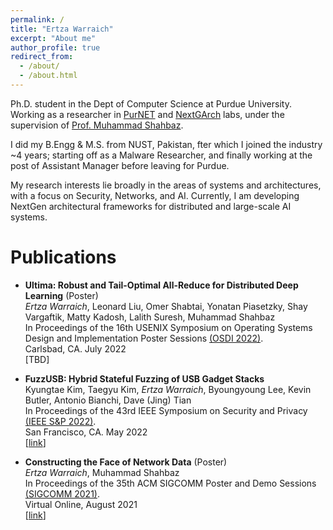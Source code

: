 ```yaml
---
permalink: /
title: "Ertza Warraich"
excerpt: "About me"
author_profile: true
redirect_from: 
  - /about/
  - /about.html
---
```


Ph.D. student in the Dept of Computer Science at Purdue University. 
Working as a researcher in [PurNET](https://purnet-lab.gitlab.io) and [NextGArch](https://nextgarch.gitlab.io) labs, under the supervision of [Prof. Muhammad Shahbaz](https://mshahbaz.gitlab.io).

I did my B.Engg & M.S. from NUST, Pakistan, fter which I joined the industry ~4 years; starting off as a Malware Researcher, and finally working at the post of Assistant Manager before leaving for Purdue. 

My research interests lie broadly in the areas of systems and architectures, with a focus on Security, Networks, and AI. 
Currently, I am developing NextGen architectural frameworks for distributed and large-scale AI systems. 

Publications
======
- **Ultima: Robust and Tail-Optimal All-Reduce for Distributed Deep Learning** (Poster) <br>
  *Ertza Warraich*, Leonard Liu, Omer Shabtai, Yonatan Piasetzky, Shay Vargaftik, Matty Kadosh, Lalith Suresh, Muhammad Shahbaz <br>
  In Proceedings of the 16th USENIX Symposium on Operating Systems Design and Implementation Poster Sessions [(OSDI 2022)](https://www.usenix.org/conference/osdi22). <br>
  Carlsbad, CA. July 2022 <br>
  [TBD]

- **FuzzUSB: Hybrid Stateful Fuzzing of USB Gadget Stacks** <br>
  Kyungtae Kim, Taegyu Kim, *Ertza Warraich*, Byoungyoung Lee, Kevin Butler, Antonio Bianchi, Dave (Jing) Tian <br>
  In Proceedings of the 43rd IEEE Symposium on Security and Privacy [(IEEE S&P 2022)](https://www.ieee-security.org/TC/SP2022). <br>
  San Francisco, CA. May 2022 <br>
  \[[link](https://compsec.snu.ac.kr/papers/kyungtae-fuzzusb.pdf)\]

- **Constructing the Face of Network Data** (Poster) <br> 
 *Ertza Warraich*, Muhammad Shahbaz <br> 
 In Proceedings of the 35th ACM SIGCOMM Poster and Demo Sessions [(SIGCOMM 2021)](https://conferences.sigcomm.org/sigcomm/2021). <br> 
 Virtual Online, August 2021 <br>
 \[[link](https://dl.acm.org/doi/10.1145/3472716.3472852)\]

